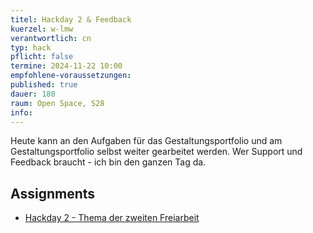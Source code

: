 ```yaml
---
titel: Hackday 2 & Feedback
kuerzel: w-lmw
verantwortlich: cn
typ: hack
pflicht: false
termine: 2024-11-22 10:00
empfohlene-voraussetzungen:
published: true
dauer: 180
raum: Open Space, S28
info: 
---
```


 Heute kann an den Aufgaben für das Gestaltungsportfolio und am Gestaltungsportfolio selbst weiter gearbeitet werden. Wer Support und Feedback braucht - ich bin den ganzen Tag da.

 ## Assignments

- [Hackday 2 - Thema der zweiten Freiarbeit](/generative-gestaltung/assignments/99-hackday-2/)